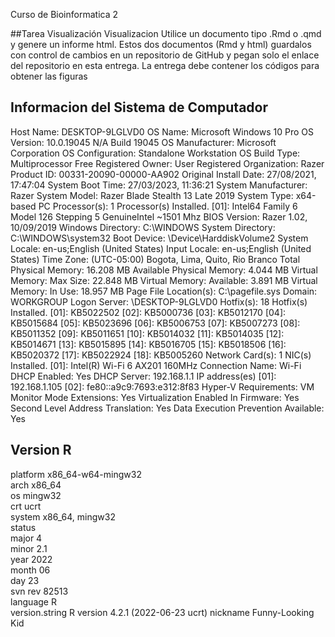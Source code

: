 Curso de Bioinformatica 2


##Tarea Visualización 
Visualizacion Utilice un documento tipo .Rmd o .qmd y genere un informe html. Estos dos documentos (Rmd y html) guardalos con control de cambios en un repositorio de GitHub y pegan solo el enlace del repositorio en esta entrega.
La entrega debe contener los códigos para obtener las  figuras

## Informacion del Sistema de Computador 
Host Name:                 DESKTOP-9LGLVD0
OS Name:                   Microsoft Windows 10 Pro
OS Version:                10.0.19045 N/A Build 19045
OS Manufacturer:           Microsoft Corporation
OS Configuration:          Standalone Workstation
OS Build Type:             Multiprocessor Free
Registered Owner:          User
Registered Organization:   Razer
Product ID:                00331-20090-00000-AA902
Original Install Date:     27/08/2021, 17:47:04
System Boot Time:          27/03/2023, 11:36:21
System Manufacturer:       Razer
System Model:              Razer Blade Stealth 13 Late 2019
System Type:               x64-based PC
Processor(s):              1 Processor(s) Installed.
                           [01]: Intel64 Family 6 Model 126 Stepping 5 GenuineIntel ~1501 Mhz
BIOS Version:              Razer 1.02, 10/09/2019
Windows Directory:         C:\WINDOWS
System Directory:          C:\WINDOWS\system32
Boot Device:               \Device\HarddiskVolume2
System Locale:             en-us;English (United States)
Input Locale:              en-us;English (United States)
Time Zone:                 (UTC-05:00) Bogota, Lima, Quito, Rio Branco
Total Physical Memory:     16.208 MB
Available Physical Memory: 4.044 MB
Virtual Memory: Max Size:  22.848 MB
Virtual Memory: Available: 3.891 MB
Virtual Memory: In Use:    18.957 MB
Page File Location(s):     C:\pagefile.sys
Domain:                    WORKGROUP
Logon Server:              \\DESKTOP-9LGLVD0
Hotfix(s):                 18 Hotfix(s) Installed.
                           [01]: KB5022502
                           [02]: KB5000736
                           [03]: KB5012170
                           [04]: KB5015684
                           [05]: KB5023696
                           [06]: KB5006753
                           [07]: KB5007273
                           [08]: KB5011352
                           [09]: KB5011651
                           [10]: KB5014032
                           [11]: KB5014035
                           [12]: KB5014671
                           [13]: KB5015895
                           [14]: KB5016705
                           [15]: KB5018506
                           [16]: KB5020372
                           [17]: KB5022924
                           [18]: KB5005260
Network Card(s):           1 NIC(s) Installed.
                           [01]: Intel(R) Wi-Fi 6 AX201 160MHz
                                 Connection Name: Wi-Fi
                                 DHCP Enabled:    Yes
                                 DHCP Server:     192.168.1.1
                                 IP address(es)
                                 [01]: 192.168.1.105
                                 [02]: fe80::a9c9:7693:e312:8f83
Hyper-V Requirements:      VM Monitor Mode Extensions: Yes
                           Virtualization Enabled In Firmware: Yes
                           Second Level Address Translation: Yes
                           Data Execution Prevention Available: Yes

## Version R 

platform       x86_64-w64-mingw32               
arch           x86_64                           
os             mingw32                          
crt            ucrt                             
system         x86_64, mingw32                  
status                                          
major          4                                
minor          2.1                              
year           2022                             
month          06                               
day            23                               
svn rev        82513                            
language       R                                
version.string R version 4.2.1 (2022-06-23 ucrt)
nickname       Funny-Looking Kid 
